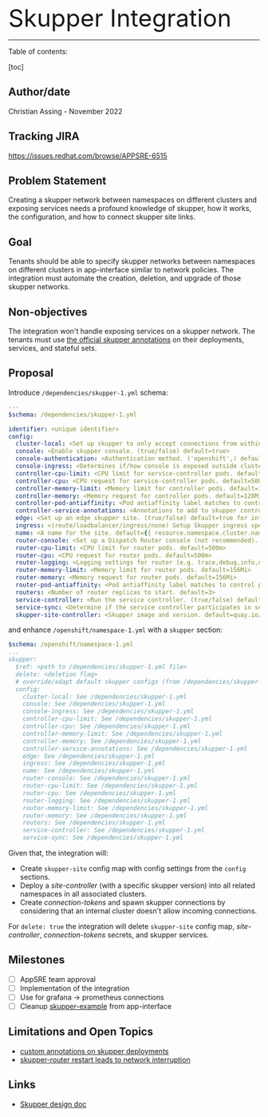 <font size="100">Skupper Integration</font>

---
Table of contents:

[toc]


## Author/date
Christian Assing - November 2022

## Tracking JIRA
https://issues.redhat.com/browse/APPSRE-6515

## Problem Statement
Creating a skupper network between namespaces on different clusters and exposing services needs a profound knowledge of skupper, how it works, the configuration, and how to connect skupper site links.

## Goal

Tenants should be able to specify skupper networks between namespaces on different clusters in app-interface similar to network policies. The integration must automate the creation, deletion, and upgrade of those skupper networks.

## Non-objectives

The integration won't handle exposing services on a skupper network. The tenants must use [the official skupper annotations](https://github.com/skupperproject/skupper/blob/f115df6db776f7124d6f909615394bc219c46f78/api/types/types.go#L138) on their deployments, services, and stateful sets.

## Proposal


Introduce `/dependencies/skupper-1.yml` schema:

```yaml
---
$schema: /dependencies/skupper-1.yml

identifier: <unique identifier>
config:
  cluster-local: <Set up skupper to only accept connections from within the local cluster. (true/false) default=false>
  console: <Enable skupper console. (true/false) default=true>
  console-authentication: <Authentication method. ('openshift',) default=openshift>
  console-ingress: <Determines if/how console is exposed outside cluster. (route/loadbalancer/none) default=route>
  controller-cpu-limit: <CPU limit for service-controller pods. default=500m>
  controller-cpu: <CPU request for service-controller pods. default=500m>
  controller-memory-limit: <Memory limit for controller pods. default=128Mi>
  controller-memory: <Memory request for controller pods. default=128Mi>
  controller-pod-antiaffinity: <Pod antiaffinity label matches to control placement of controller pods. default='skupper.io/component=controller'>
  controller-service-annotations: <Annotations to add to skupper controller service. default=unset>
  edge: <Set up an edge skupper site. (true/false) default=true for internal clusters>
  ingress: <(route/loadbalancer/ingress/none) Setup Skupper ingress specific type. default=route>
  name: <A name for the site. default={{ resource.namespace.cluster.name }}-{{ identifier }}>
  router-console: <Set up a Dispatch Router console (not recommended). (true/false) default=false>
  router-cpu-limit: <CPU limit for router pods. default=500m>
  router-cpu: <CPU request for router pods. default=500m>
  router-logging: <Logging settings for router (e.g. trace,debug,info,notice,warning,error). default=error>
  router-memory-limit: <Memory limit for router pods. default=156Mi>
  router-memory: <Memory request for router pods. default=156Mi>
  router-pod-antiaffinity: <Pod antiaffinity label matches to control placement of router pods. defaukt='skupper.io/component=router'>
  routers: <Number of router replicas to start. default=3>
  service-controller: <Run the service controller. (true/false) default=true>
  service-sync: <Determine if the service controller participates in service synchronization. (true/false) default=true>
  skupper-site-controller: <Skupper image and version. default=quay.io/skupper/site-controller:1.1.1>
```

and enhance `/openshift/namespace-1.yml` with a `skupper` section:

```yaml
$schema: /openshift/namespace-1.yml
...
skupper:
  $ref: <path to /dependencies/skupper-1.yml file>
  delete: <deletion flag>
  # override/adapt default skupper configs (from /dependencies/skupper-1.yml) for this namespace, e.g. limits, replicas
  config:
    cluster-local: See /dependencies/skupper-1.yml
    console: See /dependencies/skupper-1.yml
    console-ingress: See /dependencies/skupper-1.yml
    controller-cpu-limit: See /dependencies/skupper-1.yml
    controller-cpu: See /dependencies/skupper-1.yml
    controller-memory-limit: See /dependencies/skupper-1.yml
    controller-memory: See /dependencies/skupper-1.yml
    controller-service-annotations: See /dependencies/skupper-1.yml
    edge: See /dependencies/skupper-1.yml
    ingress: See /dependencies/skupper-1.yml
    name: See /dependencies/skupper-1.yml
    router-console: See /dependencies/skupper-1.yml
    router-cpu-limit: See /dependencies/skupper-1.yml
    router-cpu: See /dependencies/skupper-1.yml
    router-logging: See /dependencies/skupper-1.yml
    router-memory-limit: See /dependencies/skupper-1.yml
    router-memory: See /dependencies/skupper-1.yml
    routers: See /dependencies/skupper-1.yml
    service-controller: See /dependencies/skupper-1.yml
    service-sync: See /dependencies/skupper-1.yml
```
Given that, the integration will:

* Create `skupper-site` config map with config settings from the `config` sections.
* Deploy a *site-controller* (with a specific skupper version) into all related namespaces in all associated clusters.
* Create *connection-tokens* and spawn skupper connections by considering that an internal cluster doesn't allow incoming connections.

For `delete: true` the integration will delete `skupper-site` config map, *site-controller*, *connection-tokens* secrets, and skupper services.

## Milestones

* [ ] AppSRE team approval
* [ ] Implementation of the integration
* [ ] Use for grafana -> prometheus connections
* [ ] Cleanup [skupper-example](https://gitlab.cee.redhat.com/service/app-interface/-/tree/master/data/services/skupper-cassing) from app-interface

## Limitations and Open Topics

* [custom annotations on skupper deployments](https://github.com/skupperproject/skupper/issues/930)
* [skupper-router restart leads to network interruption](https://github.com/skupperproject/skupper/issues/940)

## Links

* [Skupper design doc](skupper.md)
